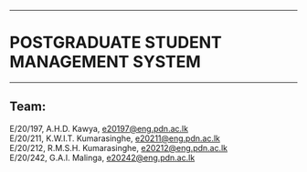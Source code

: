 ___
# POSTGRADUATE STUDENT MANAGEMENT SYSTEM
___

## Team:

E/20/197,  A.H.D. Kawya,           e20197@eng.pdn.ac.lk <br>
E/20/211,  K.W.I.T. Kumarasinghe,  e20211@eng.pdn.ac.lk <br>
E/20/212,  R.M.S.H. Kumarasinghe,  e20212@eng.pdn.ac.lk <br>
E/20/242,  G.A.I. Malinga,         e20242@eng.pdn.ac.lk <br>
